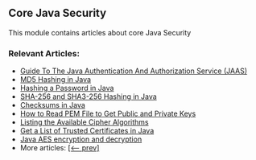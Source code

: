 ## Core Java Security 

This module contains articles about core Java Security

### Relevant Articles:

- [Guide To The Java Authentication And Authorization Service (JAAS)](https://www.baeldung.com/java-authentication-authorization-service)
- [MD5 Hashing in Java](http://www.baeldung.com/java-md5)
- [Hashing a Password in Java](https://www.baeldung.com/java-password-hashing)
- [SHA-256 and SHA3-256 Hashing in Java](https://www.baeldung.com/sha-256-hashing-java)
- [Checksums in Java](https://www.baeldung.com/java-checksums)
- [How to Read PEM File to Get Public and Private Keys](https://www.baeldung.com/java-read-pem-file-keys)
- [Listing the Available Cipher Algorithms](https://www.baeldung.com/java-list-cipher-algorithms)
- [Get a List of Trusted Certificates in Java](https://www.baeldung.com/java-list-trusted-certificates)
- [Java AES encryption and decryption](https://www.baeldung.com/)
- More articles: [[<-- prev]](/core-java-modules/core-java-security)
